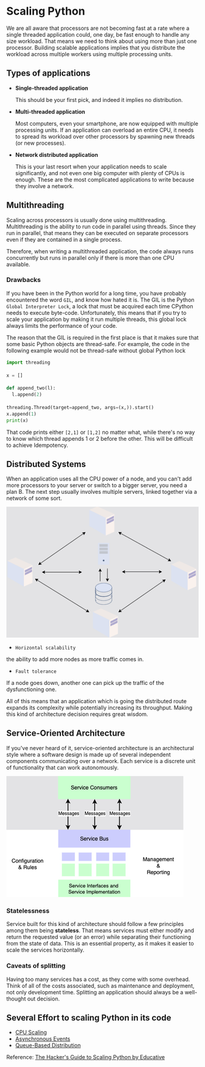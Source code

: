 # Scaling Python

We are all aware that processors are not becoming fast at a rate where a single threaded application could, one day, be fast enough to handle any size workload.
That means we need to think about using more than just one processor.
Building scalable applications implies that you distribute the workload across multiple workers using multiple processing units.

## Types of applications

- **Single-threaded application**

  This should be your first pick, and indeed it implies no distribution.

- **Multi-threaded application**

  Most computers, even your smartphone, are now equipped with multiple processing units.
  If an application can overload an entire CPU, it needs to spread its workload over other processors by spawning new threads (or new processes).

- **Network distributed application**

  This is your last resort when your application needs to scale significantly,
  and not even one big computer with plenty of CPUs is enough.
  These are the most complicated applications to write because they involve a network.

## Multithreading

Scaling across processors is usually done using multithreading.
Multithreading is the ability to run code in parallel using threads.
Since they run in parallel, that means they can be executed on separate processors even if they are contained in a single process.

Therefore, when writing a multithreaded application, the code always runs concurrently but runs in parallel only if there is more than one CPU available.

### Drawbacks

If you have been in the Python world for a long time, you have probably encountered the word `GIL`, and know how hated it is.
The GIL is the Python `Global Interpreter Lock`, a lock that must be acquired each time CPython needs to execute byte-code.
Unfortunately, this means that if you try to scale your application by making it run multiple threads, this global lock always limits the performance of your code.

The reason that the GIL is required in the first place is that it makes sure that some basic Python objects are thread-safe.
For example, the code in the following example would not be thread-safe without global Python lock

```python
import threading

x = []

def append_two(l):
  l.append(2)

threading.Thread(target=append_two, args=(x,)).start()
x.append(1)
print(x)
```

That code prints either `[2,1]` or `[1,2]` no matter what,
while there's no way to know which thread appends 1 or 2 before the other.
This will be difficult to achieve Idempotency.

## Distributed Systems

When an application uses all the CPU power of a node, and you can't add more processors to your server or switch to a bigger server, you need a plan B.
The next step usually involves multiple servers, linked together via a network of some sort.

![distributed systems](pics/distributed-systems.png)

- `Horizontal scalability`

the ability to add more nodes as more traffic comes in.

- `Fault tolerance`

If a node goes down, another one can pick up the traffic of the dysfunctioning one.

All of this means that an application which is going the distributed route expands its complexity while potentially increasing its throughput.
Making this kind of architecture decision requires great wisdom.

## Service-Oriented Architecture

If you've never heard of it, service-oriented architecture is an architectural style where a software design is made up of several independent components communicating over a network.
Each service is a discrete unit of functionality that can work autonomously.

![service-oriented architecture](pics/service-oriented-architecture.png)

### Statelessness

Service built for this kind of architecture should follow a few principles among them being **stateless**.
That means services must either modify and return the requested value (or an error) while separating their functioning from the state of data.
This is an essential property, as it makes it easier to scale the services horizontally.

### Caveats of splitting

Having too many services has a cost, as they come with some overhead.
Think of all of the costs associated, such as maintenance and deployment, not only development time.
Splitting an application should always be a well-thought out decision.

## Several Effort to scaling Python in its code

- [CPU Scaling](cpu-scaling)
- [Asynchronous Events](async-solution)
- [Queue-Based Distribution](queue-distribution)

Reference: [The Hacker's Guide to Scaling Python by Educative](https://www.educative.io/courses/hackers-guide-scaling-python)
